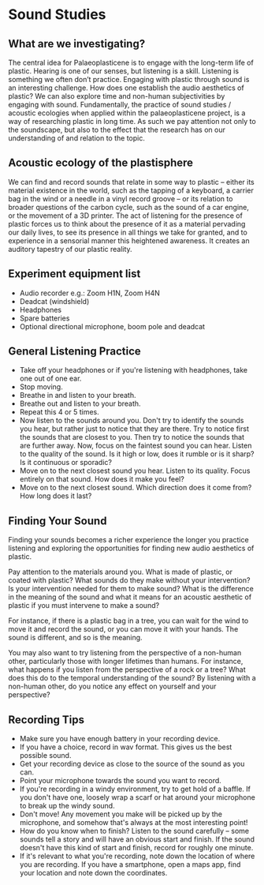 # Sound Studies

## What are we investigating?

The central idea for Palaeoplasticene is to engage with the long-term life of plastic. Hearing is one of our senses, but listening is a skill. Listening is something we often don’t practice. Engaging with plastic through sound is an interesting challenge. How does one establish the audio aesthetics of plastic? We can also explore time and non-human subjectivities by engaging with sound. Fundamentally, the practice of sound studies / acoustic ecologies when applied within the palaeoplasticene project, is a way of researching plastic in long time. As such we pay attention not only to the soundscape, but also to the effect that the research has on our understanding of and relation to the topic.

## Acoustic ecology of the plastisphere

We can find and record sounds that relate in some way to plastic – either its material existence in the world, such as the tapping of a keyboard, a carrier bag in the wind or a needle in a vinyl record groove – or its relation to broader questions of the carbon cycle, such as the sound of a car engine, or the movement of a 3D printer. The act of listening for the presence of plastic forces us to think about the presence of it as a material pervading our daily lives, to see its presence in all things we take for granted, and to experience in a sensorial manner this heightened awareness. It creates an auditory tapestry of our plastic reality.

## Experiment equipment list

- Audio recorder e.g.: Zoom H1N, Zoom H4N
- Deadcat (windshield)
- Headphones
- Spare batteries
- Optional directional microphone, boom pole and deadcat

## General Listening Practice

- Take off your headphones or if you're listening with headphones, take one out of one ear.
- Stop moving.
- Breathe in and listen to your breath.
- Breathe out and listen to your breath.
- Repeat this 4 or 5 times.
- Now listen to the sounds around you. Don't try to identify the sounds you hear, but rather just to notice that they are there. Try to notice first the sounds that are closest to you. Then try to notice the sounds that are further away. Now, focus on the faintest sound you can hear. Listen to the quality of the sound. Is it high or low, does it rumble or is it sharp? Is it continuous or sporadic?
- Move on to the next closest sound you hear. Listen to its quality. Focus entirely on that sound. How does it make you feel?
- Move on to the next closest sound. Which direction does it come from? How long does it last?

## Finding Your Sound

Finding your sounds becomes a richer experience the longer you practice listening and exploring the opportunities for finding new audio aesthetics of plastic.

Pay attention to the materials around you. What is made of plastic, or coated with plastic? What sounds do they make without your intervention? Is your intervention needed for them to make sound? What is the difference in the meaning of the sound and what it means for an acoustic aesthetic of plastic if you must intervene to make a sound?

For instance, if there is a plastic bag in a tree, you can wait for the wind to move it and record the sound, or you can move it with your hands. The sound is different, and so is the meaning.

You may also want to try listening from the perspective of a non-human other, particularly those with longer lifetimes than humans. For instance, what happens if you listen from the perspective of a rock or a tree? What does this do to the temporal understanding of the sound? By listening with a non-human other, do you notice any effect on yourself and your perspective?

## Recording Tips

- Make sure you have enough battery in your recording device.
- If you have a choice, record in wav format. This gives us the best possible sound.
- Get your recording device as close to the source of the sound as you can.
- Point your microphone towards the sound you want to record.
- If you're recording in a windy environment, try to get hold of a baffle. If you don't have one, loosely wrap a scarf or hat around your microphone to break up the windy sound.
- Don't move! Any movement you make will be picked up by the microphone, and somehow that's always at the most interesting point!
- How do you know when to finish? Listen to the sound carefully – some sounds tell a story and will have an obvious start and finish. If the sound doesn't have this kind of start and finish, record for roughly one minute.
- If it's relevant to what you're recording, note down the location of where you are recording. If you have a smartphone, open a maps app, find your location and note down the coordinates.